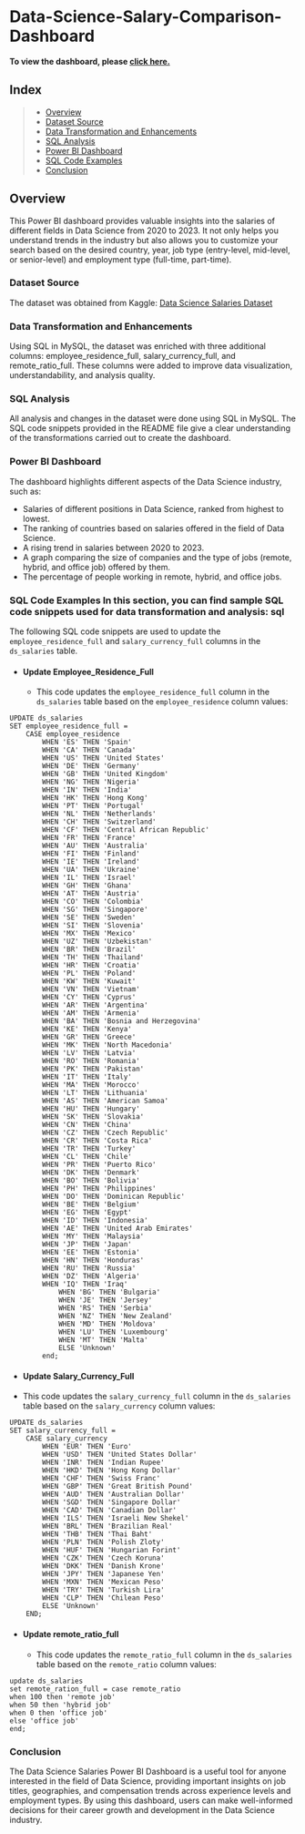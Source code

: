 # Data-Science-Salary-Comparison-Dashboard

**To view the dashboard, please [click here.](https://app.powerbi.com/view?r=eyJrIjoiZTdlNzExNDktM2RkMi00MzBhLTljYmUtNmQ0Mjc2MzlhNzZlIiwidCI6ImE5ZGQ1OTEwLTZmMTktNDk5My04OGUyLWI0ZGMyZmQyZjhmYSJ9)**

## Index
> * [Overview](https://github.com/rohiitq/Data-Science-Salary-Comparison-Dashboard/blob/main/README.md#overview)</br>
> * [Dataset Source](https://github.com/rohiitq/Data-Science-Salary-Comparison-Dashboard/blob/main/README.md#dataset-source)</br>
> * [Data Transformation and Enhancements](https://github.com/rohiitq/Data-Science-Salary-Comparison-Dashboard/blob/main/README.md#data-transformation-and-enhancements)</br>
> * [SQL Analysis](https://github.com/rohiitq/Data-Science-Salary-Comparison-Dashboard/blob/main/README.md#SQL-Analysis)</br>
> * [Power BI Dashboard](https://github.com/rohiitq/Data-Science-Salary-Comparison-Dashboard/blob/main/README.md#Power-BI-Dashboard)</br>
> * [SQL Code Examples](https://github.com/rohiitq/Data-Science-Salary-Comparison-Dashboard/blob/main/README.md#sql-code-examples-in-this-section-you-can-find-sample-sql-code-snippets-used-for-data-transformation-and-analysis-sql)</br>
> * [Conclusion](https://github.com/rohiitq/Data-Science-Salary-Comparison-Dashboard/blob/main/README.md#Conclusion)</br>


## Overview

This Power BI dashboard provides valuable insights into the salaries of different fields in Data Science from 2020 to 2023. It not only helps you understand trends in the industry but also allows you to customize your search based on the desired country, year, job type (entry-level, mid-level, or senior-level) and employment type (full-time, part-time).

### Dataset Source

The dataset was obtained from Kaggle:
<a href ="https://www.kaggle.com/datasets/arnabchaki/data-science-salaries-2023">Data Science Salaries Dataset</a>

### Data Transformation and Enhancements

Using SQL in MySQL, the dataset was enriched with three additional columns: employee_residence_full, salary_currency_full, and remote_ratio_full. These columns were added to improve data visualization, understandability, and analysis quality.

### SQL Analysis

All analysis and changes in the dataset were done using SQL in MySQL. The SQL code snippets provided in the README file give a clear understanding of the transformations carried out to create the dashboard.

### Power BI Dashboard

The dashboard highlights different aspects of the Data Science industry, such as:

- Salaries of different positions in Data Science, ranked from highest to lowest.
- The ranking of countries based on salaries offered in the field of Data Science.
- A rising trend in salaries between 2020 to 2023.
- A graph comparing the size of companies and the type of jobs (remote, hybrid, and office job) offered by them.
- The percentage of people working in remote, hybrid, and office jobs.

### SQL Code Examples In this section, you can find sample SQL code snippets used for data transformation and analysis: sql

The following SQL code snippets are used to update the `employee_residence_full` and `salary_currency_full` columns in the `ds_salaries` table.
- #### Update Employee_Residence_Full
  - This code updates the `employee_residence_full` column in the `ds_salaries` table based on the `employee_residence` column values:
```
UPDATE ds_salaries
SET employee_residence_full = 
    CASE employee_residence 
        WHEN 'ES' THEN 'Spain'
        WHEN 'CA' THEN 'Canada'
        WHEN 'US' THEN 'United States'
        WHEN 'DE' THEN 'Germany'
        WHEN 'GB' THEN 'United Kingdom'
        WHEN 'NG' THEN 'Nigeria'
        WHEN 'IN' THEN 'India'
        WHEN 'HK' THEN 'Hong Kong'
        WHEN 'PT' THEN 'Portugal'
        WHEN 'NL' THEN 'Netherlands'
        WHEN 'CH' THEN 'Switzerland'
        WHEN 'CF' THEN 'Central African Republic'
        WHEN 'FR' THEN 'France'
        WHEN 'AU' THEN 'Australia'
        WHEN 'FI' THEN 'Finland'
        WHEN 'IE' THEN 'Ireland'
        WHEN 'UA' THEN 'Ukraine'
        WHEN 'IL' THEN 'Israel'
        WHEN 'GH' THEN 'Ghana'
        WHEN 'AT' THEN 'Austria'
        WHEN 'CO' THEN 'Colombia'
        WHEN 'SG' THEN 'Singapore'
        WHEN 'SE' THEN 'Sweden'
        WHEN 'SI' THEN 'Slovenia'
        WHEN 'MX' THEN 'Mexico'
        WHEN 'UZ' THEN 'Uzbekistan'
        WHEN 'BR' THEN 'Brazil'
        WHEN 'TH' THEN 'Thailand'
        WHEN 'HR' THEN 'Croatia'
        WHEN 'PL' THEN 'Poland'
        WHEN 'KW' THEN 'Kuwait'
        WHEN 'VN' THEN 'Vietnam'
        WHEN 'CY' THEN 'Cyprus'
        WHEN 'AR' THEN 'Argentina'
        WHEN 'AM' THEN 'Armenia'
        WHEN 'BA' THEN 'Bosnia and Herzegovina'
        WHEN 'KE' THEN 'Kenya'
        WHEN 'GR' THEN 'Greece'
        WHEN 'MK' THEN 'North Macedonia'
        WHEN 'LV' THEN 'Latvia'
        WHEN 'RO' THEN 'Romania'
        WHEN 'PK' THEN 'Pakistan'
        WHEN 'IT' THEN 'Italy'
        WHEN 'MA' THEN 'Morocco'
        WHEN 'LT' THEN 'Lithuania'
        WHEN 'AS' THEN 'American Samoa'
        WHEN 'HU' THEN 'Hungary'
        WHEN 'SK' THEN 'Slovakia'
        WHEN 'CN' THEN 'China'
        WHEN 'CZ' THEN 'Czech Republic'
        WHEN 'CR' THEN 'Costa Rica'
        WHEN 'TR' THEN 'Turkey'
        WHEN 'CL' THEN 'Chile'
        WHEN 'PR' THEN 'Puerto Rico'
        WHEN 'DK' THEN 'Denmark'
        WHEN 'BO' THEN 'Bolivia'
        WHEN 'PH' THEN 'Philippines'
        WHEN 'DO' THEN 'Dominican Republic'
        WHEN 'BE' THEN 'Belgium'
        WHEN 'EG' THEN 'Egypt'
        WHEN 'ID' THEN 'Indonesia'
        WHEN 'AE' THEN 'United Arab Emirates'
        WHEN 'MY' THEN 'Malaysia'
        WHEN 'JP' THEN 'Japan'
        WHEN 'EE' THEN 'Estonia'
        WHEN 'HN' THEN 'Honduras'
        WHEN 'RU' THEN 'Russia'
        WHEN 'DZ' THEN 'Algeria'
        WHEN 'IQ' THEN 'Iraq'
	    	WHEN 'BG' THEN 'Bulgaria'
	    	WHEN 'JE' THEN 'Jersey'
	    	WHEN 'RS' THEN 'Serbia'
	    	WHEN 'NZ' THEN 'New Zealand'
	    	WHEN 'MD' THEN 'Moldova'
	    	WHEN 'LU' THEN 'Luxembourg'
	    	WHEN 'MT' THEN 'Malta'
	    	ELSE 'Unknown'
        end;
```

- #### Update Salary_Currency_Full
 - This code updates the `salary_currency_full` column in the `ds_salaries` table based on the `salary_currency` column values:
```
UPDATE ds_salaries
SET salary_currency_full = 
    CASE salary_currency
        WHEN 'EUR' THEN 'Euro'
        WHEN 'USD' THEN 'United States Dollar'
        WHEN 'INR' THEN 'Indian Rupee'
        WHEN 'HKD' THEN 'Hong Kong Dollar'
        WHEN 'CHF' THEN 'Swiss Franc'
        WHEN 'GBP' THEN 'Great British Pound'
        WHEN 'AUD' THEN 'Australian Dollar'
        WHEN 'SGD' THEN 'Singapore Dollar'
        WHEN 'CAD' THEN 'Canadian Dollar'
        WHEN 'ILS' THEN 'Israeli New Shekel'
        WHEN 'BRL' THEN 'Brazilian Real'
        WHEN 'THB' THEN 'Thai Baht'
        WHEN 'PLN' THEN 'Polish Zloty'
        WHEN 'HUF' THEN 'Hungarian Forint'
        WHEN 'CZK' THEN 'Czech Koruna'
        WHEN 'DKK' THEN 'Danish Krone'
        WHEN 'JPY' THEN 'Japanese Yen'
        WHEN 'MXN' THEN 'Mexican Peso'
        WHEN 'TRY' THEN 'Turkish Lira'
        WHEN 'CLP' THEN 'Chilean Peso'
        ELSE 'Unknown'
    END;
```

- #### Update remote_ratio_full
  - This code updates the `remote_ratio_full` column in the `ds_salaries` table based on the `remote_ratio` column values:
```
update ds_salaries
set remote_ration_full = case remote_ratio
when 100 then 'remote job'
when 50 then 'hybrid job'
when 0 then 'office job'
else 'office job'
end;
```

### Conclusion

The Data Science Salaries Power BI Dashboard is a useful tool for anyone interested in the field of Data Science, providing important insights on job titles, geographies, and compensation trends across experience levels and employment types. By using this dashboard, users can make well-informed decisions for their career growth and development in the Data Science industry.
